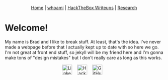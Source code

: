 <p align="center">
    <a href="https://abradroberts.github.io/index"> Home</a> |
    <a href="https://abradroberts.github.io/whoami"> whoami</a> |
    <a href="https://abradroberts.github.io/htb_writeups/index"> HackTheBox Writeups</a> |
    <a href="https://abradroberts.github.io/research/index">  Research</a>
</p>

# Welcome!

My name is Brad and I like to break stuff. At least, that's the idea. I've never made a webpage before that I actually kept up to date with so here we go. I'm not great at front end stuff, so jekyll will be my friend here and I'm gonna make tons of "design mistakes" but I don't really care as long as this works.



<p align="center">
    <a href="https://LinkedIn.com/in/bradley-roberts">
        <img alt="LinkedIn" src="https://abradroberts.github.io/images/li_icon.png" width="32" height="32"></a>&nbsp;&nbsp;&nbsp;
    <a href="https://app.hackthebox.eu/profile/196643">
        <img alt="HackTheBox" src="https://abradroberts.github.io/images/htb_icon.png" width="32" height="32"></a>&nbsp;&nbsp;&nbsp;
    <a href="https://Github.com/ABradRoberts">
        <img alt="GitHub" src="https://abradroberts.github.io/images/gh_icon.png" width="32" height="32"></a>&nbsp;&nbsp;&nbsp;
</p>